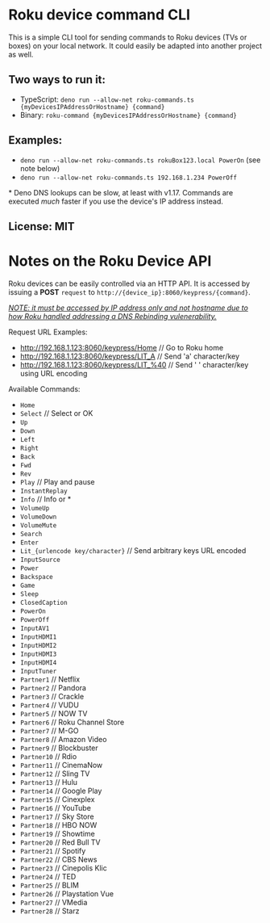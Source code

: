 # Roku device command CLI
This is a simple CLI tool for sending commands to Roku devices (TVs or boxes) on your local network. It could easily be adapted into another project as well.

## Two ways to run it:
* TypeScript: `deno run --allow-net roku-commands.ts {myDevicesIPAddressOrHostname} {command}`
* Binary: `roku-command {myDevicesIPAddressOrHostname} {command}`

## Examples:
* `deno run --allow-net roku-commands.ts rokuBox123.local PowerOn` (see note below)
* `deno run --allow-net roku-commands.ts 192.168.1.234 PowerOff`

\* Deno DNS lookups can be slow, at least with v1.17. Commands are executed *much* faster if you use the device's IP address instead.

## License: MIT

# Notes on the Roku Device API
Roku devices can be easily controlled via an HTTP API. It is accessed by issuing a **POST** `request` to `http://{device_ip}:8060/keypress/{command}`.

[*NOTE: it must be accessed by IP address only and not hostname due to how Roku handled addressing a DNS Rebinding vulenerability.*][1]

Request URL Examples:
* http://192.168.1.123:8060/keypress/Home // Go to Roku home
* http://192.168.1.123:8060/keypress/LIT_A // Send 'a' character/key
* http://192.168.1.123:8060/keypress/LIT_%40 // Send '&nbsp;' character/key using URL encoding 

Available Commands:
* `Home`
* `Select` // Select or OK
* `Up`
* `Down`
* `Left`
* `Right`
* `Back`
* `Fwd`
* `Rev`
* `Play` // Play and pause
* `InstantReplay`
* `Info` // Info or \*
* `VolumeUp`
* `VolumeDown`
* `VolumeMute`
* `Search`
* `Enter`
* `Lit_{urlencode key/character}` // Send arbitrary keys URL encoded
* `InputSource`
* `Power`
* `Backspace`
* `Game`
* `Sleep`
* `ClosedCaption`
* `PowerOn`
* `PowerOff`
* `InputAV1`
* `InputHDMI1`
* `InputHDMI2`
* `InputHDMI3`
* `InputHDMI4`
* `InputTuner`
* `Partner1` // Netflix
* `Partner2` // Pandora
* `Partner3` // Crackle
* `Partner4` // VUDU
* `Partner5` // NOW TV
* `Partner6` // Roku Channel Store
* `Partner7` // M-GO
* `Partner8` // Amazon Video
* `Partner9` // Blockbuster
* `Partner10` // Rdio
* `Partner11` // CinemaNow
* `Partner12` // Sling TV
* `Partner13` // Hulu
* `Partner14` // Google Play
* `Partner15` // Cinexplex
* `Partner16` // YouTube
* `Partner17` // Sky Store
* `Partner18` // HBO NOW
* `Partner19` // Showtime
* `Partner20` // Red Bull TV
* `Partner21` // Spotify
* `Partner22` // CBS News
* `Partner23` // Cinepolis Klic
* `Partner24` // TED
* `Partner25` // BLIM
* `Partner26` // Playstation Vue
* `Partner27` // VMedia
* `Partner28` // Starz

[1]: https://community.roku.com/t5/Roku-Developer-Program/External-Control-API-suddenly-returns-403-Forbidden/td-p/499344
